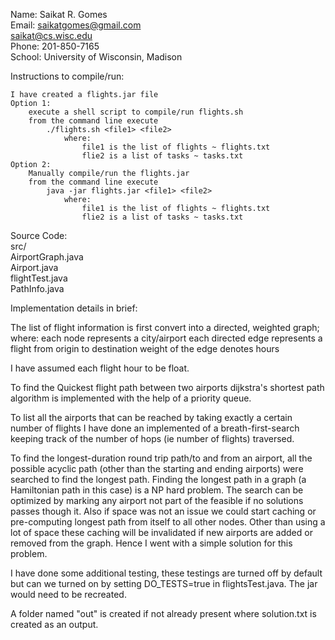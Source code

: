 Name:	Saikat R. Gomes<br>
Email:	saikatgomes@gmail.com<br>
		saikat@cs.wisc.edu<br>
Phone:	201-850-7165<br>
School:	University of Wisconsin, Madison<br>

Instructions to compile/run:<br>

	I have created a flights.jar file
	Option 1:
		execute a shell script to compile/run flights.sh
		from the command line execute
			./flights.sh <file1> <file2>
				where:
					file1 is the list of flights ~ flights.txt
					flie2 is a list of tasks ~ tasks.txt
	Option 2:
		Manually compile/run the flights.jar
		from the command line execute
			java -jar flights.jar <file1> <file2>
				where:
					file1 is the list of flights ~ flights.txt
					flie2 is a list of tasks ~ tasks.txt

Source Code:<br>
	src/<br>
		AirportGraph.java<br>
		Airport.java<br>
		flightTest.java<br>
		PathInfo.java<br>

Implementation details in brief:

The list of flight information is first convert into a directed, weighted graph; where:
	each node represents a city/airport
	each directed edge represents a flight from origin to destination
	weight of the edge denotes hours

I have assumed each flight hour to be float.

To find the Quickest flight path between two airports dijkstra's shortest path algorithm is implemented with the help of a priority queue. 

To list all the airports that can be reached by taking exactly a certain number of flights I have done an implemented of a breath-first-search keeping track of the number of hops (ie number of flights) traversed. 

To find the longest-duration round trip path/to and from an airport, all the possible acyclic path (other than the starting and ending airports) were searched to find the longest path. 
Finding the longest path in a graph (a Hamiltonian path in this case) is a NP hard problem. The search can be optimized by marking any airport not part of the feasible if no solutions passes though it. Also if space was not an issue we could start caching or pre-computing longest path from itself to all other nodes. Other than using a lot of space these caching will be invalidated if new airports are added or removed from the graph. Hence I went with a simple solution for this problem.

I have done some additional testing, these testings are turned off by default but can we turned on by setting DO_TESTS=true in flightsTest.java. The jar would need to be recreated.

A folder named "out" is created if not already present where solution.txt is created as an output.
